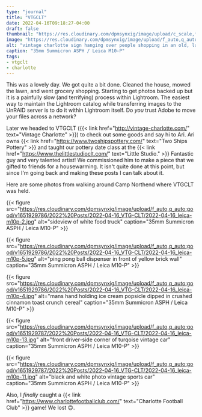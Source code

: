 ```yaml
---
type: "journal"
title: "VTGCLT"
date: 2022-04-16T09:18:27-04:00
draft: false
thumbnail: "https://res.cloudinary.com/dpmsynxig/image/upload/c_scale,f_auto,q_auto:good,w_700/v1651929787/2022%20Posts/2022-04-16_VTG-CLT/2022-04-16_leica-m10p-3.jpg"
image: "https://res.cloudinary.com/dpmsynxig/image/upload/f_auto,q_auto:good/v1651929787/2022%20Posts/2022-04-16_VTG-CLT/2022-04-16_leica-m10p-3.jpg"
alt: "vintage charlotte sign hanging over people shopping in an old, large warehouse"
caption: "35mm Summicron ASPH / Leica M10-P"
tags:
- vtgclt
- charlotte
---
```


This was a lovely day. We got quite a bit done. Cleaned the house, mowed the lawn, and went grocery shopping. Starting to get photos backed up but it is a painfully slow (and terrifying) process within Lightroom. The easiest way to maintain the Lightroom catalog while transferring images to the UnRAID server is to do it within Lightroom itself. Do _you_ trust Adobe to move your files across a network?

Later we headed to VTGCLT ({{< link href="http://vintage-charlotte.com/" text="Vintage Charlotte" >}}) to check out some goods and say hi to Ari. Ari owns {{< link href="https://www.twoshipspottery.com/" text="Two Ships Pottery" >}} and taught our pottery date class at the {{< link href="https://www.thelittlestudioclt.com/" text="Little Studio." >}} Fantastic guy and very talented artist! We commissioned him to make a piece that we gifted to friends for a housewarming. It isn't quite done at this point, but since I'm going back and making these posts I can talk about it. 

Here are some photos from walking around Camp Northend where VTGCLT was held.

{{< figure src="https://res.cloudinary.com/dpmsynxig/image/upload/f_auto,q_auto:good/v1651929786/2022%20Posts/2022-04-16_VTG-CLT/2022-04-16_leica-m10p-2.jpg" alt="sideview of white food truck" caption="35mm Summicron ASPH / Leica M10-P" >}}

{{< figure src="https://res.cloudinary.com/dpmsynxig/image/upload/f_auto,q_auto:good/v1651929786/2022%20Posts/2022-04-16_VTG-CLT/2022-04-16_leica-m10p-5.jpg" alt="ping pong ball dispenser in front of yellow brick wall" caption="35mm Summicron ASPH / Leica M10-P" >}}

{{< figure src="https://res.cloudinary.com/dpmsynxig/image/upload/f_auto,q_auto:good/v1651929786/2022%20Posts/2022-04-16_VTG-CLT/2022-04-16_leica-m10p-4.jpg" alt="mans hand holding ice cream popsicle dipped in crushed cinnamon toast crunch cereal" caption="35mm Summicron ASPH / Leica M10-P" >}}

{{< figure src="https://res.cloudinary.com/dpmsynxig/image/upload/f_auto,q_auto:good/v1651929787/2022%20Posts/2022-04-16_VTG-CLT/2022-04-16_leica-m10p-13.jpg" alt="front driver-side corner of turqoise vintage car" caption="35mm Summicron ASPH / Leica M10-P" >}}

{{< figure src="https://res.cloudinary.com/dpmsynxig/image/upload/f_auto,q_auto:good/v1651929787/2022%20Posts/2022-04-16_VTG-CLT/2022-04-16_leica-m10p-11.jpg" alt="black and white photo vintage sports car" caption="35mm Summicron ASPH / Leica M10-P" >}}

Also, I _finally_ caught a {{< link href="https://www.charlottefootballclub.com/" text="Charlotte Football Club" >}} game! We lost 🙃. 
